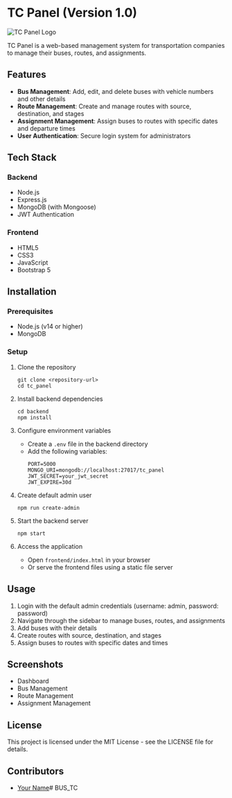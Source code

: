# TC Panel (Version 1.0)

![TC Panel Logo](./assets/logo.png)

TC Panel is a web-based management system for transportation companies to manage their buses, routes, and assignments.

## Features

- **Bus Management**: Add, edit, and delete buses with vehicle numbers and other details
- **Route Management**: Create and manage routes with source, destination, and stages
- **Assignment Management**: Assign buses to routes with specific dates and departure times
- **User Authentication**: Secure login system for administrators

## Tech Stack

### Backend
- Node.js
- Express.js
- MongoDB (with Mongoose)
- JWT Authentication

### Frontend
- HTML5
- CSS3
- JavaScript
- Bootstrap 5

## Installation

### Prerequisites
- Node.js (v14 or higher)
- MongoDB

### Setup

1. Clone the repository
   ```
   git clone <repository-url>
   cd tc_panel
   ```

2. Install backend dependencies
   ```
   cd backend
   npm install
   ```

3. Configure environment variables
   - Create a `.env` file in the backend directory
   - Add the following variables:
     ```
     PORT=5000
     MONGO_URI=mongodb://localhost:27017/tc_panel
     JWT_SECRET=your_jwt_secret
     JWT_EXPIRE=30d
     ```

4. Create default admin user
   ```
   npm run create-admin
   ```

5. Start the backend server
   ```
   npm start
   ```

6. Access the application
   - Open `frontend/index.html` in your browser
   - Or serve the frontend files using a static file server

## Usage

1. Login with the default admin credentials (username: admin, password: password)
2. Navigate through the sidebar to manage buses, routes, and assignments
3. Add buses with their details
4. Create routes with source, destination, and stages
5. Assign buses to routes with specific dates and times

## Screenshots

- Dashboard
- Bus Management
- Route Management
- Assignment Management

## License

This project is licensed under the MIT License - see the LICENSE file for details.

## Contributors

- [Your Name](https://github.com/yourusername)# BUS_TC
